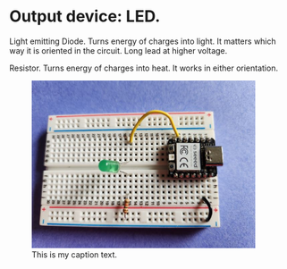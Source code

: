 # Output device:  LED.

Light emitting Diode.  Turns energy of charges into light.  It matters which way it is oriented in the circuit.  Long lead at higher voltage.

Resistor.  Turns energy of charges into heat. It works in either orientation.


<figure>
  <img src="./led_physical.jpg" width="400" alt="my alt text"/>
  <figcaption>This is my caption text.</figcaption>
</figure>
